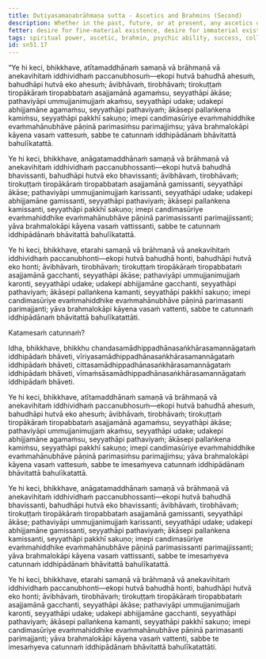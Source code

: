 ```yaml
---
title: Dutiyasamaṇabrāhmaṇa sutta - Ascetics and Brahmins (Second)
description: Whether in the past, future, or at present, any ascetics or brahmins who are experiencing various kinds of psychic abilities have attained such abilities through the development and frequent practice of the four bases of psychic ability.
fetter: desire for fine-material existence, desire for immaterial existence, conceit, restlessness, ignorance
tags: spiritual power, ascetic, brahmin, psychic ability, success, collectedness, aspiration, persistence, energy, mind, investigation, reflection, close examination, sn, sn45-56, sn51
id: sn51.17
---
```


“Ye hi keci, bhikkhave, atītamaddhānaṁ samaṇā vā brāhmaṇā vā anekavihitaṁ iddhividhaṁ paccanubhosuṁ—ekopi hutvā bahudhā ahesuṁ, bahudhāpi hutvā eko ahesuṁ; āvibhāvaṁ, tirobhāvaṁ; tirokuṭṭaṁ tiropākāraṁ tiropabbataṁ asajjamānā agamaṁsu, seyyathāpi ākāse; pathaviyāpi ummujjanimujjaṁ akaṁsu, seyyathāpi udake; udakepi abhijjamāne agamaṁsu, seyyathāpi pathaviyaṁ; ākāsepi pallaṅkena kamiṁsu, seyyathāpi pakkhī sakuṇo; imepi candimasūriye evaṁmahiddhike evaṁmahānubhāve pāṇinā parimasiṁsu parimajjiṁsu; yāva brahmalokāpi kāyena vasaṁ vattesuṁ, sabbe te catunnaṁ iddhipādānaṁ bhāvitattā bahulīkatattā.

Ye hi keci, bhikkhave, anāgatamaddhānaṁ samaṇā vā brāhmaṇā vā anekavihitaṁ iddhividhaṁ paccanubhossanti—ekopi hutvā bahudhā bhavissanti, bahudhāpi hutvā eko bhavissanti; āvibhāvaṁ, tirobhāvaṁ; tirokuṭṭaṁ tiropākāraṁ tiropabbataṁ asajjamānā gamissanti, seyyathāpi ākāse; pathaviyāpi ummujjanimujjaṁ karissanti, seyyathāpi udake; udakepi abhijjamāne gamissanti, seyyathāpi pathaviyaṁ; ākāsepi pallaṅkena kamissanti, seyyathāpi pakkhī sakuṇo; imepi candimasūriye evaṁmahiddhike evaṁmahānubhāve pāṇinā parimasissanti parimajjissanti; yāva brahmalokāpi kāyena vasaṁ vattissanti, sabbe te catunnaṁ iddhipādānaṁ bhāvitattā bahulīkatattā.

Ye hi keci, bhikkhave, etarahi samaṇā vā brāhmaṇā vā anekavihitaṁ iddhividhaṁ paccanubhonti—ekopi hutvā bahudhā honti, bahudhāpi hutvā eko honti; āvibhāvaṁ, tirobhāvaṁ; tirokuṭṭaṁ tiropākāraṁ tiropabbataṁ asajjamānā gacchanti, seyyathāpi ākāse; pathaviyāpi ummujjanimujjaṁ karonti, seyyathāpi udake; udakepi abhijjamāne gacchanti, seyyathāpi pathaviyaṁ; ākāsepi pallaṅkena kamanti, seyyathāpi pakkhī sakuṇo; imepi candimasūriye evaṁmahiddhike evaṁmahānubhāve pāṇinā parimasanti parimajjanti; yāva brahmalokāpi kāyena vasaṁ vattenti, sabbe te catunnaṁ iddhipādānaṁ bhāvitattā bahulīkatattāti.

Katamesaṁ catunnaṁ?

Idha, bhikkhave, bhikkhu chandasamādhippadhānasaṅkhārasamannāgataṁ iddhipādaṁ bhāveti, vīriyasamādhippadhānasaṅkhārasamannāgataṁ iddhipādaṁ bhāveti, cittasamādhippadhānasaṅkhārasamannāgataṁ iddhipādaṁ bhāveti, vīmaṁsāsamādhippadhānasaṅkhārasamannāgataṁ iddhipādaṁ bhāveti.

Ye hi keci, bhikkhave, atītamaddhānaṁ samaṇā vā brāhmaṇā vā anekavihitaṁ iddhividhaṁ paccanubhosuṁ—ekopi hutvā bahudhā ahesuṁ, bahudhāpi hutvā eko ahesuṁ; āvibhāvaṁ, tirobhāvaṁ; tirokuṭṭaṁ tiropākāraṁ tiropabbataṁ asajjamānā agamaṁsu, seyyathāpi ākāse; pathaviyāpi ummujjanimujjaṁ akaṁsu, seyyathāpi udake; udakepi abhijjamāne agamaṁsu, seyyathāpi pathaviyaṁ; ākāsepi pallaṅkena kamiṁsu, seyyathāpi pakkhī sakuṇo; imepi candimasūriye evaṁmahiddhike evaṁmahānubhāve pāṇinā parimasiṁsu parimajjiṁsu; yāva brahmalokāpi kāyena vasaṁ vattesuṁ, sabbe te imesaṁyeva catunnaṁ iddhipādānaṁ bhāvitattā bahulīkatattā.

Ye hi keci, bhikkhave, anāgatamaddhānaṁ samaṇā vā brāhmaṇā vā anekavihitaṁ iddhividhaṁ paccanubhossanti—ekopi hutvā bahudhā bhavissanti, bahudhāpi hutvā eko bhavissanti; āvibhāvaṁ, tirobhāvaṁ; tirokuṭṭaṁ tiropākāraṁ tiropabbataṁ asajjamānā gamissanti, seyyathāpi ākāse; pathaviyāpi ummujjanimujjaṁ karissanti, seyyathāpi udake; udakepi abhijjamāne gamissanti, seyyathāpi pathaviyaṁ; ākāsepi pallaṅkena kamissanti, seyyathāpi pakkhī sakuṇo; imepi candimasūriye evaṁmahiddhike evaṁmahānubhāve pāṇinā parimasissanti parimajjissanti; yāva brahmalokāpi kāyena vasaṁ vattissanti, sabbe te imesaṁyeva catunnaṁ iddhipādānaṁ bhāvitattā bahulīkatattā.

Ye hi keci, bhikkhave, etarahi samaṇā vā brāhmaṇā vā anekavihitaṁ iddhividhaṁ paccanubhonti—ekopi hutvā bahudhā honti, bahudhāpi hutvā eko honti; āvibhāvaṁ, tirobhāvaṁ; tirokuṭṭaṁ tiropākāraṁ tiropabbataṁ asajjamānā gacchanti, seyyathāpi ākāse; pathaviyāpi ummujjanimujjaṁ karonti, seyyathāpi udake; udakepi abhijjamāne gacchanti, seyyathāpi pathaviyaṁ; ākāsepi pallaṅkena kamanti, seyyathāpi pakkhī sakuṇo; imepi candimasūriye evaṁmahiddhike evaṁmahānubhāve pāṇinā parimasanti parimajjanti; yāva brahmalokāpi kāyena vasaṁ vattenti, sabbe te imesaṁyeva catunnaṁ iddhipādānaṁ bhāvitattā bahulīkatattāti.
